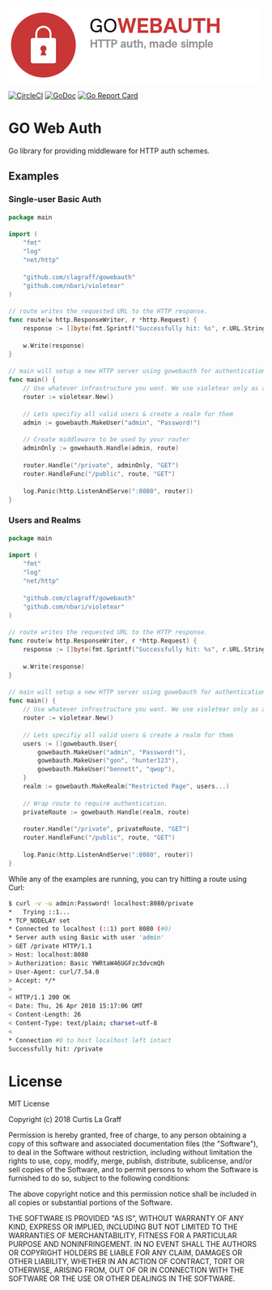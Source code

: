 ![](.github/gowebauth.png)

[![CircleCI](https://circleci.com/gh/clagraff/gowebauth/tree/master.svg?style=svg)](https://circleci.com/gh/clagraff/gowebauth/tree/master)
[![GoDoc](https://godoc.org/github.com/clagraff/gowebauth?status.svg)](https://godoc.org/github.com/clagraff/gowebauth)
[![Go Report Card](http://goreportcard.com/badge/clagraff/gowebauth)](http://goreportcard.com/report/clagraff/gowebauth)

# GO Web Auth
Go library for providing middleware for HTTP auth schemes.

## Examples
### Single-user Basic Auth
```go
package main

import (
	"fmt"
	"log"
	"net/http"

	"github.com/clagraff/gowebauth"
	"github.com/nbari/violetear"
)

// route writes the requested URL to the HTTP response.
func route(w http.ResponseWriter, r *http.Request) {
	response := []byte(fmt.Sprintf("Successfully hit: %s", r.URL.String()))

	w.Write(response)
}

// main will setup a new HTTP server using gowebauth for authentication.
func main() {
	// Use whatever infrastructure you want. We use violetear only as an example.
	router := violetear.New()

	// Lets specifiy all valid users & create a realm for them
	admin := gowebauth.MakeUser("admin", "Password!")

	// Create middleware to be used by your router
	adminOnly := gowebauth.Handle(admin, route)

	router.Handle("/private", adminOnly, "GET")
	router.HandleFunc("/public", route, "GET")

	log.Panic(http.ListenAndServe(":8080", router))
}
```

### Users and Realms
```go
package main

import (
	"fmt"
	"log"
	"net/http"

	"github.com/clagraff/gowebauth"
	"github.com/nbari/violetear"
)

// route writes the requested URL to the HTTP response.
func route(w http.ResponseWriter, r *http.Request) {
	response := []byte(fmt.Sprintf("Successfully hit: %s", r.URL.String()))

	w.Write(response)
}

// main will setup a new HTTP server using gowebauth for authentication.
func main() {
	// Use whatever infrastructure you want. We use violetear only as an example.
	router := violetear.New()

	// Lets specifiy all valid users & create a realm for them
	users := []gowebauth.User{
		gowebauth.MakeUser("admin", "Password!"),
		gowebauth.MakeUser("gon", "hunter123"),
		gowebauth.MakeUser("bennett", "qwop"),
	}
	realm := gowebauth.MakeRealm("Restricted Page", users...)

	// Wrap route to require authentication.
	privateRoute := gowebauth.Handle(realm, route)

	router.Handle("/private", privateRoute, "GET")
	router.HandleFunc("/public", route, "GET")

	log.Panic(http.ListenAndServe(":8080", router))
}
```


While any of the examples are running, you can try hitting a route using Curl:

```bash
$ curl -v -u admin:Password! localhost:8080/private
*   Trying ::1...
* TCP_NODELAY set
* Connected to localhost (::1) port 8080 (#0)
* Server auth using Basic with user 'admin'
> GET /private HTTP/1.1
> Host: localhost:8080
> Authorization: Basic YWRtaW46UGFzc3dvcmQh
> User-Agent: curl/7.54.0
> Accept: */*
>
< HTTP/1.1 200 OK
< Date: Thu, 26 Apr 2018 15:17:06 GMT
< Content-Length: 26
< Content-Type: text/plain; charset=utf-8
<
* Connection #0 to host localhost left intact
Successfully hit: /private 
```

# License
MIT License

Copyright (c) 2018 Curtis La Graff

Permission is hereby granted, free of charge, to any person obtaining a copy
of this software and associated documentation files (the "Software"), to deal
in the Software without restriction, including without limitation the rights
to use, copy, modify, merge, publish, distribute, sublicense, and/or sell
copies of the Software, and to permit persons to whom the Software is
furnished to do so, subject to the following conditions:

The above copyright notice and this permission notice shall be included in all
copies or substantial portions of the Software.

THE SOFTWARE IS PROVIDED "AS IS", WITHOUT WARRANTY OF ANY KIND, EXPRESS OR
IMPLIED, INCLUDING BUT NOT LIMITED TO THE WARRANTIES OF MERCHANTABILITY,
FITNESS FOR A PARTICULAR PURPOSE AND NONINFRINGEMENT. IN NO EVENT SHALL THE
AUTHORS OR COPYRIGHT HOLDERS BE LIABLE FOR ANY CLAIM, DAMAGES OR OTHER
LIABILITY, WHETHER IN AN ACTION OF CONTRACT, TORT OR OTHERWISE, ARISING FROM,
OUT OF OR IN CONNECTION WITH THE SOFTWARE OR THE USE OR OTHER DEALINGS IN THE
SOFTWARE.

